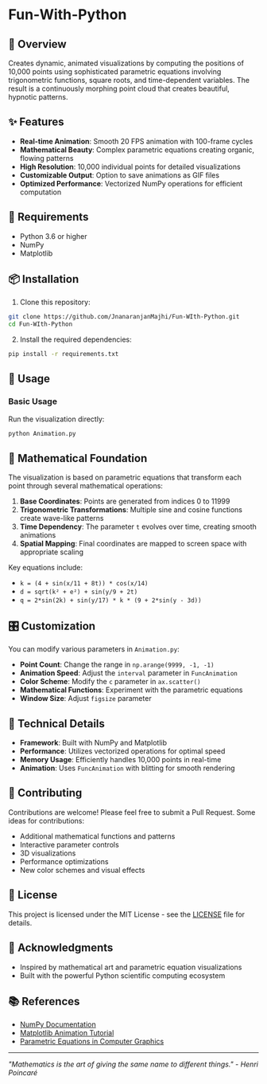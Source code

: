 # Fun-With-Python
## 🎨 Overview

Creates dynamic, animated visualizations by computing the positions of 10,000 points using sophisticated parametric equations involving trigonometric functions, square roots, and time-dependent variables. The result is a continuously morphing point cloud that creates beautiful, hypnotic patterns.

## ✨ Features

- **Real-time Animation**: Smooth 20 FPS animation with 100-frame cycles
- **Mathematical Beauty**: Complex parametric equations creating organic, flowing patterns
- **High Resolution**: 10,000 individual points for detailed visualizations
- **Customizable Output**: Option to save animations as GIF files
- **Optimized Performance**: Vectorized NumPy operations for efficient computation

## 🔧 Requirements

- Python 3.6 or higher
- NumPy
- Matplotlib

## 📦 Installation

1. Clone this repository:
```bash
git clone https://github.com/JnanaranjanMajhi/Fun-WIth-Python.git
cd Fun-WIth-Python
```

2. Install the required dependencies:
```bash
pip install -r requirements.txt
```

## 🚀 Usage

### Basic Usage
Run the visualization directly:
```bash
python Animation.py
```

## 🧮 Mathematical Foundation

The visualization is based on parametric equations that transform each point through several mathematical operations:

1. **Base Coordinates**: Points are generated from indices 0 to 11999
2. **Trigonometric Transformations**: Multiple sine and cosine functions create wave-like patterns
3. **Time Dependency**: The parameter `t` evolves over time, creating smooth animations
4. **Spatial Mapping**: Final coordinates are mapped to screen space with appropriate scaling

Key equations include:
- `k = (4 + sin(x/11 + 8t)) * cos(x/14)`
- `d = sqrt(k² + e²) + sin(y/9 + 2t)`
- `q = 2*sin(2k) + sin(y/17) * k * (9 + 2*sin(y - 3d))`

## 🎛️ Customization

You can modify various parameters in `Animation.py`:

- **Point Count**: Change the range in `np.arange(9999, -1, -1)`
- **Animation Speed**: Adjust the `interval` parameter in `FuncAnimation`
- **Color Scheme**: Modify the `c` parameter in `ax.scatter()`
- **Mathematical Functions**: Experiment with the parametric equations
- **Window Size**: Adjust `figsize` parameter

## 🔬 Technical Details

- **Framework**: Built with NumPy and Matplotlib
- **Performance**: Utilizes vectorized operations for optimal speed
- **Memory Usage**: Efficiently handles 10,000 points in real-time
- **Animation**: Uses `FuncAnimation` with blitting for smooth rendering

## 🤝 Contributing

Contributions are welcome! Please feel free to submit a Pull Request. Some ideas for contributions:

- Additional mathematical functions and patterns
- Interactive parameter controls
- 3D visualizations
- Performance optimizations
- New color schemes and visual effects

## 📄 License

This project is licensed under the MIT License - see the [LICENSE](LICENSE) file for details.

## 🙏 Acknowledgments

- Inspired by mathematical art and parametric equation visualizations
- Built with the powerful Python scientific computing ecosystem

## 📚 References

- [NumPy Documentation](https://numpy.org/doc/)
- [Matplotlib Animation Tutorial](https://matplotlib.org/stable/tutorials/advanced/blitting.html)
- [Parametric Equations in Computer Graphics](https://en.wikipedia.org/wiki/Parametric_equation)

---

*"Mathematics is the art of giving the same name to different things." - Henri Poincaré*
